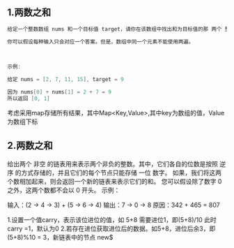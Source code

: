 ## 1.两数之和
```java
给定一个整数数组 nums 和一个目标值 target，请你在该数组中找出和为目标值的那 两个 整数，并返回他们的数组下标。

你可以假设每种输入只会对应一个答案。但是，数组中同一个元素不能使用两遍。

 

示例:

给定 nums = [2, 7, 11, 15], target = 9

因为 nums[0] + nums[1] = 2 + 7 = 9
所以返回 [0, 1]
```
考虑采用map存储所有结果，其中Map<Key,Value>,其中key为数组的值，Value为数组下标

## 2.两数之和
给出两个 非空 的链表用来表示两个非负的整数。其中，它们各自的位数是按照 逆序 的方式存储的，并且它们的每个节点只能存储 一位 数字。
如果，我们将这两个数相加起来，则会返回一个新的链表来表示它们的和。
您可以假设除了数字 0 之外，这两个数都不会以 0 开头。
示例：

输入：(2 -> 4 -> 3) + (5 -> 6 -> 4)
输出：7 -> 0 -> 8
原因：342 + 465 = 807

1.设置一个值carry，表示该位进位的值，如 5+8 需要进位1，即(5+8)/10 此时carry =1，默认为0
2.若存在进位获取进位后的数据。如5+8，进位后余3，即(5+8)%10 = 3，新链表中的节点 new$


